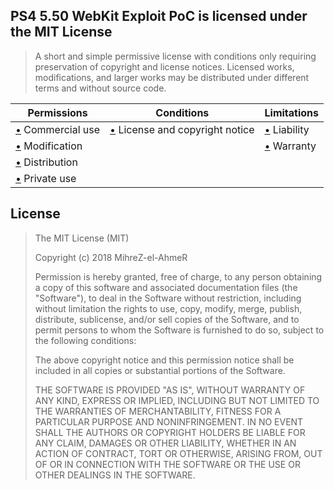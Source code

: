 PS4 5.50 WebKit Exploit PoC is licensed under the MIT License
---
>A short and simple permissive license with conditions only requiring preservation of copyright and license notices. Licensed works, modifications, and larger works may be distributed under different terms and without source code.

| Permissions                                                                                | Conditions                                                                                                  | Limitations                                                                                                 |
| ------------------------------------------------------------------------------------------ | ----------------------------------------------------------------------------------------------------------- | ----------------------------------------------------------------------------------------------------------- |
| [•](# "This software and derivatives may be used for commercial purposes.") Commercial use | [•](# "Include a copy of the license and copyright notice with the software.") License and copyright notice | [•](# "This license includes a limitation of liability.") Liability                                         |
| [•](# "This software may be modified.") Modification                                       |                                                                                                             | [•](# "The license explicitly states that it does NOT provide any warranty.") Warranty                      |
| [•](# "You may distribute this software.") Distribution                                    |                                                                                                             |                                                                                                             |
| [•](# "You may use and modify the software without distributing it.") Private use          |                                                                                                             |                                                                                                             |

License
---
>The MIT License (MIT)
>
>Copyright (c) 2018 MihreZ-el-AhmeR
>
>Permission is hereby granted, free of charge, to any person obtaining a copy of this software and associated documentation files (the "Software"), to deal in the Software without restriction, including without limitation the rights to use, copy, modify, merge, publish, distribute, sublicense, and/or sell copies of the Software, and to permit persons to whom the Software is furnished to do so, subject to the following conditions:
>
>The above copyright notice and this permission notice shall be included in all copies or substantial portions of the Software.
>
>THE SOFTWARE IS PROVIDED "AS IS", WITHOUT WARRANTY OF ANY KIND, EXPRESS OR IMPLIED, INCLUDING BUT NOT LIMITED TO THE WARRANTIES OF MERCHANTABILITY, FITNESS FOR A PARTICULAR PURPOSE AND NONINFRINGEMENT. IN NO EVENT SHALL THE AUTHORS OR COPYRIGHT HOLDERS BE LIABLE FOR ANY CLAIM, DAMAGES OR OTHER LIABILITY, WHETHER IN AN ACTION OF CONTRACT, TORT OR OTHERWISE, ARISING FROM, OUT OF OR IN CONNECTION WITH THE SOFTWARE OR THE USE OR OTHER DEALINGS IN THE SOFTWARE.
